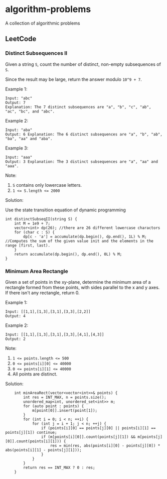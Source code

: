 # algorithm-problems
A collection of algorithmic problems

## LeetCode

### Distinct Subsequences II

Given a string `S`, count the number of distinct, non-empty subsequences of `S`.

Since the result may be large, return the answer modulo `10^9 + 7`.

Example 1:
```
Input: "abc"
Output: 7
Explanation: The 7 distinct subsequences are "a", "b", "c", "ab", "ac", "bc", and "abc".
```

Example 2:
```
Input: "aba"
Output: 6 Explanation: The 6 distinct subsequences are "a", "b", "ab", "ba", "aa" and "aba".
```

Example 3:
```
Input: "aaa"
Output: 3 Explanation: The 3 distinct subsequences are "a", "aa" and "aaa".
```

Note:

1. `S` contains only lowercase letters.
2. `1 <= S.length <= 2000`

Solution:

Use the state transition equation of dynamic programming
```
int distinctSubseqII(string S) {
    int M = 1e9 + 7;
    vector<int> dp(26); //there are 26 different lowercase charactors
    for (char c : S) {
        dp[c - 'a'] = accumulate(dp.begin(), dp.end(), 1L) % M; //Computes the sum of the given value init and the elements in the range [first, last). 
    }
    return accumulate(dp.begin(), dp.end(), 0L) % M;
}
```

### Minimum Area Rectangle

Given a set of points in the xy-plane, determine the minimum area of a rectangle formed from these points, with sides parallel to the x and y axes.
If there isn't any rectangle, return 0.

Example 1:
```
Input: [[1,1],[1,3],[3,1],[3,3],[2,2]]
Output: 4
```
Example 2:
```
Input: [[1,1],[1,3],[3,1],[3,3],[4,1],[4,3]]
Output: 2
```
Note:

1. `1 <= points.length <= 500`
2. `0 <= points[i][0] <= 40000`
3. `0 <= points[i][1] <= 40000`
4. All points are distinct.

Solution:
```
    int minAreaRect(vector<vector<int>>& points) {
        int res = INT_MAX, n = points.size();
        unordered_map<int, unordered_set<int>> m;
        for (auto point : points) {
            m[point[0]].insert(point[1]);
        }
        for (int i = 0; i < n; ++i) {
            for (int j = i + 1; j < n; ++j) {
                if (points[i][0] == points[j][0] || points[i][1] == points[j][1]) continue;
                if (m[points[i][0]].count(points[j][1]) && m[points[j][0]].count(points[i][1])) {
                    res = min(res, abs(points[i][0] - points[j][0]) * abs(points[i][1] - points[j][1]));
                }   
            }
        }
        return res == INT_MAX ? 0 : res;
    }
```
